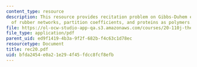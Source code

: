 ```yaml
---
content_type: resource
description: This resource provides recitation problem on Gibbs-Duhem equation, swelling
  of rubber networks, partition coefficients, and proteins as polymers.
file: https://ol-ocw-studio-app-qa.s3.amazonaws.com/courses/20-110j-thermodynamics-of-biomolecular-systems-fall-2005/bfda2454e0a21e294f45fdcc8fcf8efb_rec20.pdf
file_type: application/pdf
parent_uid: ed9f1419-4b3a-9f2f-682b-f4c63c1d78ec
resourcetype: Document
title: rec20.pdf
uid: bfda2454-e0a2-1e29-4f45-fdcc8fcf8efb
---
```

